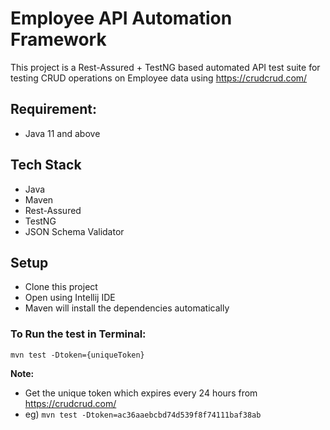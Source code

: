 # Employee API Automation Framework

This project is a Rest-Assured + TestNG based automated API test suite for testing CRUD operations on Employee data using https://crudcrud.com/

## Requirement:
- Java 11 and above

## Tech Stack

- Java
- Maven
- Rest-Assured
- TestNG
- JSON Schema Validator

## Setup

* Clone this project
* Open using Intellij IDE
* Maven will install the dependencies automatically

### To Run the test in Terminal:

`mvn test -Dtoken={uniqueToken}`

**Note:**

* Get the unique token which expires every 24 hours from https://crudcrud.com/
* eg) `mvn test -Dtoken=ac36aaebcbd74d539f8f74111baf38ab `
